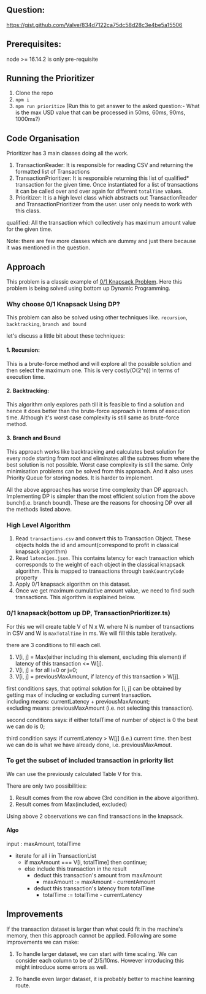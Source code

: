 ## Question:

https://gist.github.com/Valve/834d7122ca75dc58d28c3e4be5a15506

## Prerequisites:

node >= 16.14.2 is only pre-requisite

## Running the Prioritizer

1. Clone the repo
2. `npm i`
3. `npm run prioritize` (Run this to get answer to the asked question:- What is the max USD value that can be processed in 50ms, 60ms, 90ms, 1000ms?)

## Code Organisation

Prioritizer has 3 main classes doing all the work.

1. TransactionReader: It is responsible for reading CSV and returning the formatted list of Transactions
2. TransactionPrioritizer: It is responsible returning this list of qualified\* transaction for the given time. Once instantiated for a list of transactions it can be called over and over again for different `totalTime` values.
3. Prioritizer: It is a high level class which abstracts out TransactionReader and TransactionPrioritizer from the user. user only needs to work with this class.

qualified: All the transaction which collectively has maximum amount value for the given time.

Note: there are few more classes which are dummy and just there because it was mentioned in the question.

## Approach

This problem is a classic example of [0/1 Knapsack Problem](https://en.wikipedia.org/wiki/Knapsack_problem). Here this problem is being solved using bottom up Dynamic Programming.

### Why choose 0/1 Knapsack Using DP?

This problem can also be solved using other techniques like. `recursion`, `backtracking`, `branch and bound`

let's discuss a little bit about these techniques:

#### 1. Recursion:

This is a brute-force method and will explore all the possible solution and then select the maximum one. This is very costly(O(2^n)) in terms of execution time.

#### 2. Backtracking:

This algorithm only explores path till it is feasible to find a solution and hence it does better than the brute-force approach in terms of execution time. Although it's worst case complexity is still same as brute-force method.

#### 3. Branch and Bound

This approach works like backtracking and calculates best solution for every node starting from root and eliminates all the subtrees from where the best solution is not possible. Worst case complexity is still the same. Only minimisation problems can be solved from this approach. And it also uses Priority Queue for storing nodes. It is harder to implement.

All the above approaches has worse time complexity than DP approach. Implementing DP is simpler than the most efficient solution from the above bunch(i.e. branch bound). These are the reasons for choosing DP over all the methods listed above.

### High Level Algorithm

1. Read `transactions.csv` and convert this to Transaction Object. These objects holds the id and amount(correspond to profit in classical knapsack algorithm)
2. Read `latencies.json`. This contains latency for each transaction which corresponds to the weight of each object in the classical knapsack algorithm. This is mapped to transactions through `bankCountryCode` property
3. Apply 0/1 knapsack algorithm on this dataset.
4. Once we get maximum cumulative amount value, we need to find such transactions. This algorithm is explained below.

### 0/1 knapsack(bottom up DP, TransactionPrioritizer.ts)

For this we will create table V of N x W.
where N is number of transactions in CSV and W is `maxTotalTime` in ms.
We will fill this table iteratively.

there are 3 conditions to fill each cell.

1. V[i, j] = Max(either including this element, excluding this element) if latency of this transaction <= W[j].
2. V[i, j] = for all i=0 or j=0;
3. V[i, j] = previousMaxAmount, if latency of this transaction > W[j].

first conditions says, that optimal solution for [i, j] can be obtained by getting max of including or excluding current transaction.
<br/>including means: currentLatency + previousMaxAmount;
<br/>excluding means: previousMaxAmount (i.e. not selecting this transaction).

second conditions says: if either totalTime of number of object is 0 the best we can do is 0;

third condition says: if currentLatency > W[j] (i.e.) current time. then best we can do is what we have already done, i.e. previousMaxAmout.

### To get the subset of included transaction in priority list

We can use the previously calculated Table V for this.

There are only two possibilities:

1. Result comes from the row above (3rd condition in the above algorithm).
2. Result comes from Max(included, excluded)

Using above 2 observations we can find transactions in the knapsack.

#### Algo

input : maxAmount, totalTime

- iterate for all i in TransactionList
  - if maxAmount === V[i, totalTime] then continue;
  - else include this transaction in the result
    - deduct this transaction's amount from maxAmount
      - maxAmount := maxAmount - currentAmount
    - deduct this transaction's latency from totalTime
      - totalTime := totalTime - currentLatency

## Improvements

If the transaction dataset is larger than what could fit in the machine's memory, then this approach cannot be applied. Following are some improvements we can make:

1. To handle larger dataset, we can start with time scaling. We can consider each column to be of 2/5/10ms. However introducing this might introduce some errors as well.

2. To handle even larger dataset, it is probably better to machine learning route.

